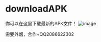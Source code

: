 # downloadAPK
你可以在这里下载最新的APK文件！
![image](https://github.com/SmokeJeason/downloadAPK/download1.png)


需要外烟，合作+QQ2086622302
